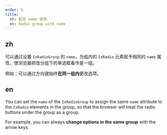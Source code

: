 ```yaml
---
order: 6
title:
  zh: 配合 name 使用
  en: Radio group with name
---
```


## zh

可以通过设置 `IxRadioGroup` 的 `name`，为组内的 `IxRadio` 元素赋予相同的 `name` 属性，使浏览器把改分组下的单选框看作是一组。

例如：可以通过方向键始终**在同一组内**更改选项。

## en

You can set the `name` of the `IxRadioGroup` to assign the same `name` attribute to the `IxRadio` elements in the group, so that the browser will treat the radio buttons under the group as a group.

For example, you can always **change options in the same group** with the arrow keys.
